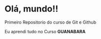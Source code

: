  # Olá, mundo!!
 Primeiro Repositorio do curso de Git e Github

 Eu aprendi tudo no Curso **GUANABARA**
